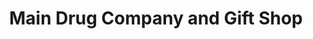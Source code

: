 ---
title: "Main Drug Company and Gift Shop"
url: /nixon/main-drug-company-and-gift-shop/
shop: chemist
---